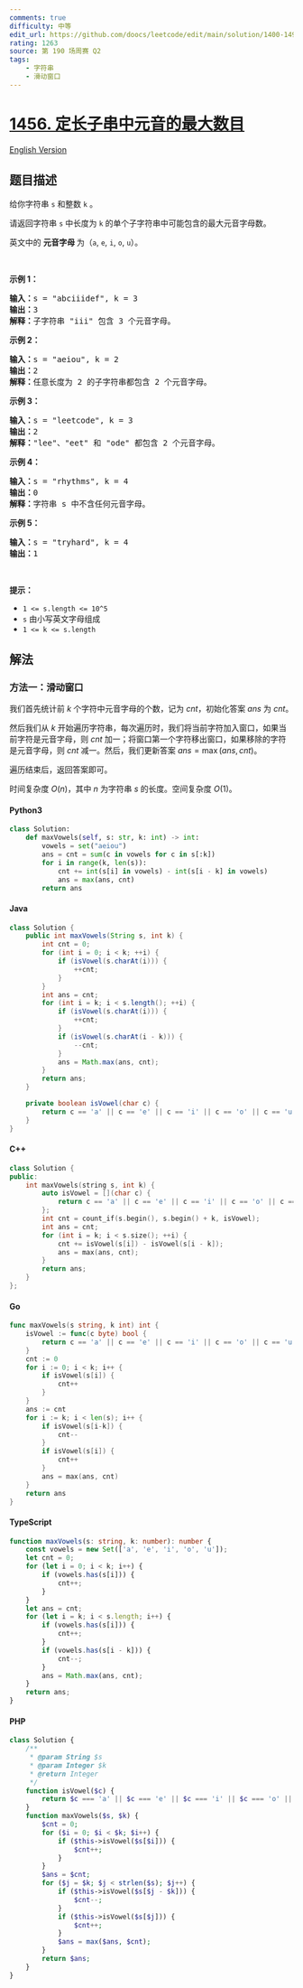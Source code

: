 ```yaml
---
comments: true
difficulty: 中等
edit_url: https://github.com/doocs/leetcode/edit/main/solution/1400-1499/1456.Maximum%20Number%20of%20Vowels%20in%20a%20Substring%20of%20Given%20Length/README.md
rating: 1263
source: 第 190 场周赛 Q2
tags:
    - 字符串
    - 滑动窗口
---
```


<!-- problem:start -->

# [1456. 定长子串中元音的最大数目](https://leetcode.cn/problems/maximum-number-of-vowels-in-a-substring-of-given-length)

[English Version](/solution/1400-1499/1456.Maximum%20Number%20of%20Vowels%20in%20a%20Substring%20of%20Given%20Length/README_EN.md)

## 题目描述

<!-- description:start -->

<p>给你字符串 <code>s</code> 和整数 <code>k</code> 。</p>

<p>请返回字符串 <code>s</code> 中长度为 <code>k</code> 的单个子字符串中可能包含的最大元音字母数。</p>

<p>英文中的 <strong>元音字母 </strong>为（<code>a</code>, <code>e</code>, <code>i</code>, <code>o</code>, <code>u</code>）。</p>

<p>&nbsp;</p>

<p><strong>示例 1：</strong></p>

<pre><strong>输入：</strong>s = &quot;abciiidef&quot;, k = 3
<strong>输出：</strong>3
<strong>解释：</strong>子字符串 &quot;iii&quot; 包含 3 个元音字母。
</pre>

<p><strong>示例 2：</strong></p>

<pre><strong>输入：</strong>s = &quot;aeiou&quot;, k = 2
<strong>输出：</strong>2
<strong>解释：</strong>任意长度为 2 的子字符串都包含 2 个元音字母。
</pre>

<p><strong>示例 3：</strong></p>

<pre><strong>输入：</strong>s = &quot;leetcode&quot;, k = 3
<strong>输出：</strong>2
<strong>解释：</strong>&quot;lee&quot;、&quot;eet&quot; 和 &quot;ode&quot; 都包含 2 个元音字母。
</pre>

<p><strong>示例 4：</strong></p>

<pre><strong>输入：</strong>s = &quot;rhythms&quot;, k = 4
<strong>输出：</strong>0
<strong>解释：</strong>字符串 s 中不含任何元音字母。
</pre>

<p><strong>示例 5：</strong></p>

<pre><strong>输入：</strong>s = &quot;tryhard&quot;, k = 4
<strong>输出：</strong>1
</pre>

<p>&nbsp;</p>

<p><strong>提示：</strong></p>

<ul>
	<li><code>1 &lt;= s.length &lt;= 10^5</code></li>
	<li><code>s</code> 由小写英文字母组成</li>
	<li><code>1 &lt;= k &lt;= s.length</code></li>
</ul>

<!-- description:end -->

## 解法

<!-- solution:start -->

### 方法一：滑动窗口

我们首先统计前 $k$ 个字符中元音字母的个数，记为 $cnt$，初始化答案 $ans$ 为 $cnt$。

然后我们从 $k$ 开始遍历字符串，每次遍历时，我们将当前字符加入窗口，如果当前字符是元音字母，则 $cnt$ 加一；将窗口第一个字符移出窗口，如果移除的字符是元音字母，则 $cnt$ 减一。然后，我们更新答案 $ans = \max(ans, cnt)$。

遍历结束后，返回答案即可。

时间复杂度 $O(n)$，其中 $n$ 为字符串 $s$ 的长度。空间复杂度 $O(1)$。

<!-- tabs:start -->

#### Python3

```python
class Solution:
    def maxVowels(self, s: str, k: int) -> int:
        vowels = set("aeiou")
        ans = cnt = sum(c in vowels for c in s[:k])
        for i in range(k, len(s)):
            cnt += int(s[i] in vowels) - int(s[i - k] in vowels)
            ans = max(ans, cnt)
        return ans
```

#### Java

```java
class Solution {
    public int maxVowels(String s, int k) {
        int cnt = 0;
        for (int i = 0; i < k; ++i) {
            if (isVowel(s.charAt(i))) {
                ++cnt;
            }
        }
        int ans = cnt;
        for (int i = k; i < s.length(); ++i) {
            if (isVowel(s.charAt(i))) {
                ++cnt;
            }
            if (isVowel(s.charAt(i - k))) {
                --cnt;
            }
            ans = Math.max(ans, cnt);
        }
        return ans;
    }

    private boolean isVowel(char c) {
        return c == 'a' || c == 'e' || c == 'i' || c == 'o' || c == 'u';
    }
}
```

#### C++

```cpp
class Solution {
public:
    int maxVowels(string s, int k) {
        auto isVowel = [](char c) {
            return c == 'a' || c == 'e' || c == 'i' || c == 'o' || c == 'u';
        };
        int cnt = count_if(s.begin(), s.begin() + k, isVowel);
        int ans = cnt;
        for (int i = k; i < s.size(); ++i) {
            cnt += isVowel(s[i]) - isVowel(s[i - k]);
            ans = max(ans, cnt);
        }
        return ans;
    }
};
```

#### Go

```go
func maxVowels(s string, k int) int {
	isVowel := func(c byte) bool {
		return c == 'a' || c == 'e' || c == 'i' || c == 'o' || c == 'u'
	}
	cnt := 0
	for i := 0; i < k; i++ {
		if isVowel(s[i]) {
			cnt++
		}
	}
	ans := cnt
	for i := k; i < len(s); i++ {
		if isVowel(s[i-k]) {
			cnt--
		}
		if isVowel(s[i]) {
			cnt++
		}
		ans = max(ans, cnt)
	}
	return ans
}
```

#### TypeScript

```ts
function maxVowels(s: string, k: number): number {
    const vowels = new Set(['a', 'e', 'i', 'o', 'u']);
    let cnt = 0;
    for (let i = 0; i < k; i++) {
        if (vowels.has(s[i])) {
            cnt++;
        }
    }
    let ans = cnt;
    for (let i = k; i < s.length; i++) {
        if (vowels.has(s[i])) {
            cnt++;
        }
        if (vowels.has(s[i - k])) {
            cnt--;
        }
        ans = Math.max(ans, cnt);
    }
    return ans;
}
```

#### PHP

```php
class Solution {
    /**
     * @param String $s
     * @param Integer $k
     * @return Integer
     */
    function isVowel($c) {
        return $c === 'a' || $c === 'e' || $c === 'i' || $c === 'o' || $c === 'u';
    }
    function maxVowels($s, $k) {
        $cnt = 0;
        for ($i = 0; $i < $k; $i++) {
            if ($this->isVowel($s[$i])) {
                $cnt++;
            }
        }
        $ans = $cnt;
        for ($j = $k; $j < strlen($s); $j++) {
            if ($this->isVowel($s[$j - $k])) {
                $cnt--;
            }
            if ($this->isVowel($s[$j])) {
                $cnt++;
            }
            $ans = max($ans, $cnt);
        }
        return $ans;
    }
}
```

<!-- tabs:end -->

<!-- solution:end -->

<!-- problem:end -->
